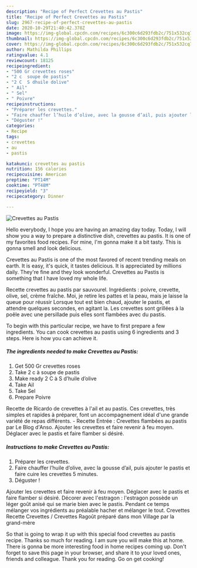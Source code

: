 ```yaml
---
description: "Recipe of Perfect Crevettes au Pastis"
title: "Recipe of Perfect Crevettes au Pastis"
slug: 2967-recipe-of-perfect-crevettes-au-pastis
date: 2020-10-29T21:40:42.378Z
image: https://img-global.cpcdn.com/recipes/6c300c6d293fdb2c/751x532cq70/crevettes-au-pastis-photo-principale-de-la-recette.jpg
thumbnail: https://img-global.cpcdn.com/recipes/6c300c6d293fdb2c/751x532cq70/crevettes-au-pastis-photo-principale-de-la-recette.jpg
cover: https://img-global.cpcdn.com/recipes/6c300c6d293fdb2c/751x532cq70/crevettes-au-pastis-photo-principale-de-la-recette.jpg
author: Mathilda Phillips
ratingvalue: 4.1
reviewcount: 18125
recipeingredient:
- "500 Gr crevettes roses"
- "2 c  soupe de pastis"
- "2 C  S dhuile dolive"
- " Ail"
- " Sel"
- " Poivre"
recipeinstructions:
- "Préparer les crevettes."
- "Faire chauffer l’huile d’olive, avec la gousse d’ail, puis ajouter le pastis et faire cuire les crevettes 5 minutes."
- "Déguster !"
categories:
- Recipe
tags:
- crevettes
- au
- pastis

katakunci: crevettes au pastis 
nutrition: 156 calories
recipecuisine: American
preptime: "PT14M"
cooktime: "PT48M"
recipeyield: "3"
recipecategory: Dinner

---
```



![Crevettes au Pastis](https://img-global.cpcdn.com/recipes/6c300c6d293fdb2c/751x532cq70/crevettes-au-pastis-photo-principale-de-la-recette.jpg)

Hello everybody, I hope you are having an amazing day today. Today, I will show you a way to prepare a distinctive dish, crevettes au pastis. It is one of my favorites food recipes. For mine, I'm gonna make it a bit tasty. This is gonna smell and look delicious.

Crevettes au Pastis is one of the most favored of recent trending meals on earth. It is easy, it's quick, it tastes delicious. It is appreciated by millions daily. They're fine and they look wonderful. Crevettes au Pastis is something that I have loved my whole life.

Recette crevettes au pastis par sauvourel. Ingrédients : poivre, crevette, olive, sel, crème fraîche. Moi, je retire les pattes et la peau, mais je laisse la queue pour réussir Lorsque tout est bien chaud, ajouter le pastis, et attendre quelques secondes, en agitant la. Les crevettes sont grillées à la poêle avec une persillade puis elles sont flambées avec du pastis.


To begin with this particular recipe, we have to first prepare a few ingredients. You can cook crevettes au pastis using 6 ingredients and 3 steps. Here is how you can achieve it.

<!--inarticleads1-->

##### The ingredients needed to make Crevettes au Pastis:

1. Get 500 Gr crevettes roses
1. Take 2 c à soupe de pastis
1. Make ready 2 C à S d’huile d’olive
1. Take  Ail
1. Take  Sel
1. Prepare  Poivre


Recette de Ricardo de crevettes à l&#39;ail et au pastis. Ces crevettes, très simples et rapides à préparer, font un accompagnement idéal d&#39;une grande variété de repas différents. - Recette Entrée : Crevettes flambées au pastis par Le Blog d&#39;Anso. Ajouter les crevettes et faire revenir à feu moyen. Déglacer avec le pastis et faire flamber si désiré. 

<!--inarticleads2-->

##### Instructions to make Crevettes au Pastis:

1. Préparer les crevettes.
1. Faire chauffer l’huile d’olive, avec la gousse d’ail, puis ajouter le pastis et faire cuire les crevettes 5 minutes.
1. Déguster !


Ajouter les crevettes et faire revenir à feu moyen. Déglacer avec le pastis et faire flamber si désiré. Décorer avec l&#39;estragon : l&#39;estragon possède un léger goût anisé qui se marie bien avec le pastis. Pendant ce temps mélanger vos ingrédients au préalable hacher et mélanger le tout. Crevettes Recette Crevettes / Crevettes Ragoût préparé dans mon Village par la grand-mère 

So that is going to wrap it up with this special food crevettes au pastis recipe. Thanks so much for reading. I am sure you will make this at home. There is gonna be more interesting food in home recipes coming up. Don't forget to save this page in your browser, and share it to your loved ones, friends and colleague. Thank you for reading. Go on get cooking!
